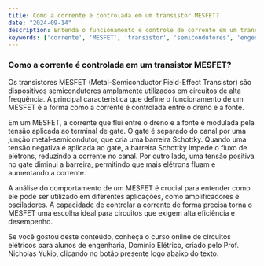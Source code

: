 ```yaml
---
title: Como a corrente é controlada em um transistor MESFET?
date: "2024-09-14"
description: Entenda o funcionamento e controle de corrente em um transistor MESFET no contexto de circuitos elétricos.
keywords: ['corrente', 'MESFET', 'transistor', 'semicondutores', 'engenharia elétrica']
---
```


### Como a corrente é controlada em um transistor MESFET?

Os transistores MESFET (Metal-Semiconductor Field-Effect Transistor) são dispositivos semicondutores amplamente utilizados em circuitos de alta frequência. A principal característica que define o funcionamento de um MESFET é a forma como a corrente é controlada entre o dreno e a fonte.

Em um MESFET, a corrente que flui entre o dreno e a fonte é modulada pela tensão aplicada ao terminal de gate. O gate é separado do canal por uma junção metal-semicondutor, que cria uma barreira Schottky. Quando uma tensão negativa é aplicada ao gate, a barreira Schottky impede o fluxo de elétrons, reduzindo a corrente no canal. Por outro lado, uma tensão positiva no gate diminui a barreira, permitindo que mais elétrons fluam e aumentando a corrente.

A análise do comportamento de um MESFET é crucial para entender como ele pode ser utilizado em diferentes aplicações, como amplificadores e osciladores. A capacidade de controlar a corrente de forma precisa torna o MESFET uma escolha ideal para circuitos que exigem alta eficiência e desempenho.

Se você gostou deste conteúdo, conheça o curso online de circuitos elétricos para alunos de engenharia, Domínio Elétrico, criado pelo Prof. Nicholas Yukio, clicando no botão presente logo abaixo do texto.
